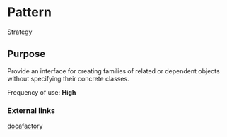 # Pattern

Strategy

## Purpose

Provide an interface for creating families of related or dependent objects without specifying their concrete classes.

Frequency of use: **High**

### External links

[docafactory](http://dofactory.com/net/abstract-factory-design-pattern)